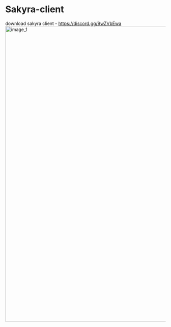 # Sakyra-client
download sakyra client -  https://discord.gg/9wZVbEwa
<img width="1920" height="930" alt="image_1" src="https://github.com/user-attachments/assets/fdbab700-6012-467b-9f35-5cdfea0860d9" />
